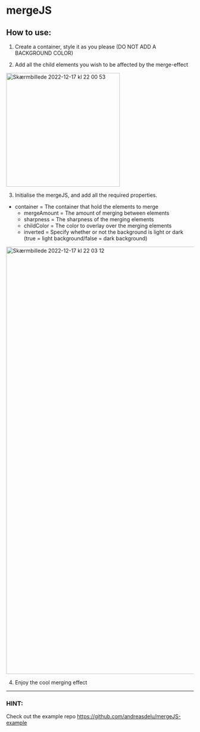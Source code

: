 # mergeJS

## How to use:

1. Create a container, style it as you please (DO NOT ADD A BACKGROUND COLOR)

2. Add all the child elements you wish to be affected by the merge-effect

<img width="305" alt="Skærmbillede 2022-12-17 kl  22 00 53" src="https://user-images.githubusercontent.com/90176103/208265849-d717dc4e-687f-4a8d-80c9-dc2fb0e091ab.png">

3. Initialise the mergeJS, and add all the required properties.

  - container = The container that hold the elements to merge
	-	mergeAmount = The amount of merging between elements
	-	sharpness = The sharpness of the merging elements
	-	childColor = The color to overlay over the merging elements
	-	inverted = Specify whether or not the background is light or dark (true = light background/false = dark background)

<img width="1146" alt="Skærmbillede 2022-12-17 kl  22 03 12" src="https://user-images.githubusercontent.com/90176103/208265905-2574924c-1c91-4756-85bf-9d7ca738d996.png">

4. Enjoy the cool merging effect

---

### HINT:

Check out the example repo https://github.com/andreasdelu/mergeJS-example
